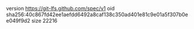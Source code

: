 version https://git-lfs.github.com/spec/v1
oid sha256:40c867fd42ee1aefdd6492a8caf138c350ad401e81c9e01a5f307b0ee049f9d2
size 22216
